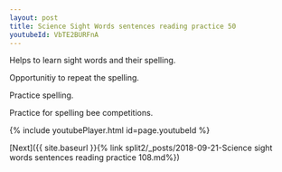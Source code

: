 ```yaml
---
layout: post
title: Science Sight Words sentences reading practice 50
youtubeId: VbTE2BURFnA
---
```

 
 
Helps to learn sight words and their spelling.

Opportunitiy to repeat the spelling. 

Practice spelling. 
 
Practice for spelling bee competitions. 
 
{% include youtubePlayer.html id=page.youtubeId %}
 
 

[Next]({{ site.baseurl }}{% link  split2/_posts/2018-09-21-Science sight words sentences reading practice 108.md%})
 
